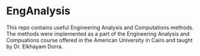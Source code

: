 # EngAnalysis

This repo contains useful Engineering Analysis and Computations methods. The methods were implemented as a part of the Engineering Analysis and Compuations course offered in the American University in Cairo and taught by Dr. Elkhayam Dorra.
